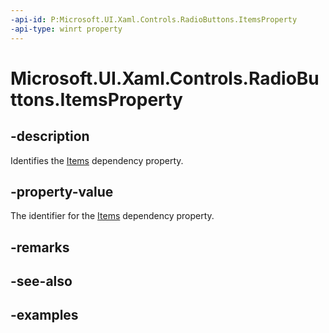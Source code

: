 ```yaml
---
-api-id: P:Microsoft.UI.Xaml.Controls.RadioButtons.ItemsProperty
-api-type: winrt property
---
```


# Microsoft.UI.Xaml.Controls.RadioButtons.ItemsProperty

<!--
public static Windows.UI.Xaml.DependencyProperty ItemsProperty { get; }
-->

## -description

Identifies the [Items](radiobuttons_items.md) dependency property.

## -property-value

The identifier for the [Items](radiobuttons_items.md) dependency property.

## -remarks

## -see-also

## -examples

